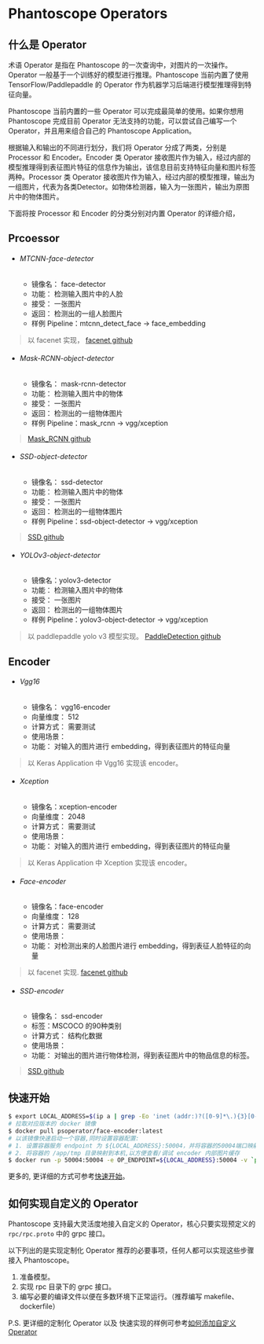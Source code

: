 # Phantoscope Operators

## 什么是 Operator

术语 Operator 是指在 Phantoscope 的一次查询中，对图片的一次操作。Operator 一般基于一个训练好的模型进行推理。Phantoscope 当前内置了使用 TensorFlow/Paddlepaddle 的 Operator 作为机器学习后端进行模型推理得到特征向量。

Phantoscope 当前内置的一些 Operator 可以完成最简单的使用。如果你想用 Phantoscope 完成目前 Operator 无法支持的功能，可以尝试自己编写一个 Operator，并且用来组合自己的 Phantoscope Application。

根据输入和输出的不同进行划分，我们将 Operator 分成了两类，分别是 Processor 和 Encoder。Encoder 类 Operator 接收图片作为输入，经过内部的模型推理得到表征图片特征的信息作为输出，该信息目前支持特征向量和图片标签两种。Processor 类 Operator 接收图片作为输入，经过内部的模型推理，输出为一组图片，代表为各类Detector。如物体检测器，输入为一张图片，输出为原图片中的物体图片。

下面将按 Processor 和 Encoder 的分类分别对内置 Operator 的详细介绍，

## Prcoessor
- ###### MTCNN-face-detector
    - 镜像名： face-detector
    - 功能： 检测输入图片中的人脸
    - 接受： 一张图片
    - 返回： 检测出的一组人脸图片
    - 样例 Pipeline：mtcnn_detect_face -> face_embedding

> 以 facenet 实现， [facenet github](https://github.com/davidsandberg/facenet.git)

- ###### Mask-RCNN-object-detector
    - 镜像名： mask-rcnn-detector
    - 功能： 检测输入图片中的物体
    - 接受： 一张图片
    - 返回： 检测出的一组物体图片
    - 样例 Pipeline：mask_rcnn -> vgg/xception

> [Mask_RCNN github](https://github.com/matterport/Mask_RCNN)

- ###### SSD-object-detector
    - 镜像名： ssd-detector
    - 功能： 检测输入图片中的物体
    - 接受： 一张图片
    - 返回： 检测出的一组物体图片
    - 样例 Pipeline：ssd-object-detector -> vgg/xception

> [SSD github]()

- ###### YOLOv3-object-detector
    - 镜像名：yolov3-detector
    - 功能： 检测输入图片中的物体
    - 接受： 一张图片
    - 返回： 检测出的一组物体图片
    - 样例 Pipeline：yolov3-object-detector -> vgg/xception

> 以 paddlepaddle yolo v3 模型实现。 [PaddleDetection github](https://github.com/PaddlePaddle/PaddleDetection)

## Encoder
- ###### Vgg16
    - 镜像名： vgg16-encoder
    - 向量维度： 512
    - 计算方式： 需要测试
    - 使用场景：
    - 功能： 对输入的图片进行 embedding，得到表征图片的特征向量

> 以 Keras Application 中 Vgg16 实现该 encoder。
- ###### Xception
    - 镜像名：xception-encoder
    - 向量维度： 2048
    - 计算方式： 需要测试
    - 使用场景：
    - 功能： 对输入的图片进行 embedding，得到表征图片的特征向量

> 以 Keras Application 中 Xception 实现该 encoder。

- ###### Face-encoder
    - 镜像名：face-encoder
    - 向量维度： 128
    - 计算方式： 需要测试
    - 使用场景：
    - 功能： 对检测出来的人脸图片进行 embedding，得到表征人脸特征的向量

> 以 facenet 实现. [facenet github](https://github.com/davidsandberg/facenet.git)

- ###### SSD-encoder
    - 镜像名： ssd-encoder
    - 标签：MSCOCO 的90种类别
    - 计算方式： 结构化数据
    - 使用场景：
    - 功能： 对输出的图片进行物体检测，得到表征图片中的物品信息的标签。
> [SSD github]()


## 快速开始

```bash
$ export LOCAL_ADDRESS=$(ip a | grep -Eo 'inet (addr:)?([0-9]*\.){3}[0-9]*' | grep -Eo '([0-9]*\.){3}[0-9]*' | grep -v '127.0.0.1'| head -n 1)
# 拉取对应版本的 docker 镜像
$ docker pull psoperator/face-encoder:latest
# 以该镜像快速启动一个容器,同时设置容器配置:
# 1. 设置容器服务 endpoint 为 ${LOCAL_ADDRESS}:50004，并将容器的50004端口映射到本机
# 2. 将容器的 /app/tmp 目录映射到本机,以方便查看/调试 encoder 内部图片缓存
$ docker run -p 50004:50004 -e OP_ENDPOINT=${LOCAL_ADDRESS}:50004 -v `pwd`/tmp:/app/tmp -d psoperator/face-encoder:latest
```
更多的, 更详细的方式可参考[快速开始](./QuickStart.md)。

## 如何实现自定义的 Operator
Phantoscope 支持最大灵活度地接入自定义的 Operator，核心只要实现预定义的 ```rpc/rpc.proto``` 中的 grpc 接口。

以下列出的是实现定制化 Operator 推荐的必要事项，任何人都可以实现这些步骤接入 Phantoscope。

1. 准备模型。
2. 实现 rpc 目录下的 grpc 接口。
3. 编写必要的编译文件以便在多数环境下正常运行。（推荐编写 makefile、 dockerfile）

P.S. 更详细的定制化 Operator 以及 快速实现的样例可参考[如何添加自定义 Operator ](./HowToAddAOperator.md)

